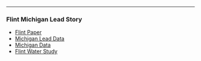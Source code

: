 ------------------------------------------------------------------------------------------
### Flint Michigan Lead Story
- [Flint Paper](https://ajph.aphapublications.org/doi/10.2105/AJPH.2015.303003)
- [Michigan Lead Data](https://www.michigan.gov/lead/0,5417,7-310-84214---,00.html)
- [Michigan Data](https://mitracking.state.mi.us/?bookmark=11)
- [Flint Water Study](http://flintwaterstudy.org/2016/04/results-of-flint-resident-water-lead-sampling-march-2016/)

